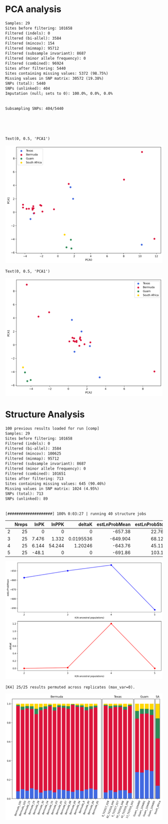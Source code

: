 # PCA analysis

    Samples: 29
    Sites before filtering: 101658
    Filtered (indels): 0
    Filtered (bi-allel): 3584
    Filtered (mincov): 154
    Filtered (minmap): 95712
    Filtered (subsample invariant): 8687
    Filtered (minor allele frequency): 0
    Filtered (combined): 96924
    Sites after filtering: 5440
    Sites containing missing values: 5372 (98.75%)
    Missing values in SNP matrix: 30572 (19.38%)
    SNPs (total): 5440
    SNPs (unlinked): 404
    Imputation (null; sets to 0): 100.0%, 0.0%, 0.0%


    Subsampling SNPs: 404/5440





    Text(0, 0.5, 'PCA1')




    
![png](analysis_files/analysis_6_1.png)
    





    Text(0, 0.5, 'PCA1')




    
![png](analysis_files/analysis_7_1.png)
    


# Structure Analysis

    100 previous results loaded for run [comp]
    Samples: 29
    Sites before filtering: 101658
    Filtered (indels): 0
    Filtered (bi-allel): 3584
    Filtered (mincov): 100625
    Filtered (minmap): 95712
    Filtered (subsample invariant): 8687
    Filtered (minor allele frequency): 0
    Filtered (combined): 101651
    Sites after filtering: 713
    Sites containing missing values: 645 (90.46%)
    Missing values in SNP matrix: 1024 (4.95%)
    SNPs (total): 713
    SNPs (unlinked): 89


    [####################] 100% 0:03:27 | running 40 structure jobs 



|    |   Nreps |    lnPK |   lnPPK |    deltaK |   estLnProbMean |   estLnProbStdev |
|---:|--------:|--------:|--------:|----------:|----------------:|-----------------:|
|  2 |      25 |   0     |   0     | 0         |        -657.38  |          22.7608 |
|  3 |      25 |   7.476 |   1.332 | 0.0195536 |        -649.904 |          68.1204 |
|  4 |      25 |   6.144 |  54.244 | 1.20246   |        -643.76  |          45.1108 |
|  5 |      25 | -48.1   |   0     | 0         |        -691.86  |         103.156  |



    
![png](analysis_files/analysis_12_0.png)
    


    [K4] 25/25 results permuted across replicates (max_var=0).



    
![png](analysis_files/analysis_15_0.png)
    

